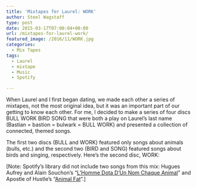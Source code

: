 ```yaml
---
title: 'Mixtapes for Laurel: WORK'
author: Steel Wagstaff
type: post
date: 2015-03-17T07:00:04+00:00
url: /mixtapes-for-laurel-work/
featured_image: /2016/11/WORK.jpg
categories:
  - Mix Tapes
tags:
  - Laurel
  - mixtape
  - Music
  - Spotify

---
```

When Laurel and I first began dating, we made each other a series of mixtapes, not the most original idea, but it was an important part of our getting to know each other. For me, I decided to make a series of four discs BULL WORK BIRD SONG that were both a play on Laurel&#8217;s last name (Bastian = bastion = bulwark = BULL WORK) and presented a collection of connected, themed songs.

The first two discs (BULL and WORK) featured only songs about animals (bulls, etc.) and the second two (BIRD and SONG) featured songs about birds and singing, respectively. Here&#8217;s the second disc, WORK:



[Note: Spotify&#8217;s library did not include two songs from this mix: Hugues Aufrey and Alain Souchon&#8217;s &#8220;<a href="https://www.youtube.com/watch?v=yN08FBwjJVY" target="_blank">L&#8217;Homme Dota D&#8217;Un Nom Chaque Animal</a>&#8221; and Apostle of Hustle&#8217;s &#8220;<a href="https://www.youtube.com/watch?v=T_BGxmUaaEM" target="_blank">Animal Fat</a>&#8220;.]